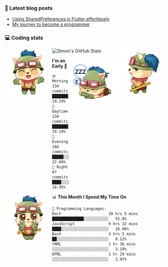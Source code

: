 ### 📘 Latest blog posts

<!-- BLOG-POST-LIST:START -->
- [Using SharedPreferences in Flutter effortlessly](http://blog.codingteemo.me/2020/07/15/Using-SharedPreferences-in-Flutter-effortlessly/)
- [My journey to become a programmer](http://blog.codingteemo.me/2018/07/14/My-journey-to-become-a-programmer/)
<!-- BLOG-POST-LIST:END -->

### 💻 Coding stats
<img align="right" src="https://raw.githubusercontent.com/simonpham/simonpham/master/assets/images/6kiur.gif" >


<img align="left" src="https://raw.githubusercontent.com/simonpham/simonpham/master/assets/images/5kiur.gif" >

![Simon's GitHub Stats](https://github-readme-stats-obu2qdcs2.vercel.app/api?username=simonpham)

<img align="right" src="https://raw.githubusercontent.com/simonpham/simonpham/master/assets/images/4kiur.gif" >

<!--START_SECTION:waka-->
**I'm an Early 🐤** 

```text
🌞 Morning    134 commits    ███████░░░░░░░░░░░░░░░░░░   29.19% 
🌆 Daytime    134 commits    ███████░░░░░░░░░░░░░░░░░░   29.19% 
🌃 Evening    104 commits    █████░░░░░░░░░░░░░░░░░░░░   22.66% 
🌙 Night      87 commits     ████░░░░░░░░░░░░░░░░░░░░░   18.95%

```


<img align="left" src="https://raw.githubusercontent.com/simonpham/simonpham/master/assets/images/19kiur.gif" >📊 **This Month I Spend My Time On** 

```text
💬 Programming Languages: 
Dart                     28 hrs 5 mins       ██████████████░░░░░░░░░░░   55.8% 
JavaScript               9 hrs 32 mins       ████░░░░░░░░░░░░░░░░░░░░░   18.96% 
Bash                     4 hrs 5 mins        ██░░░░░░░░░░░░░░░░░░░░░░░   8.12% 
YAML                     1 hr 36 mins        ░░░░░░░░░░░░░░░░░░░░░░░░░   3.19% 
HTML                     1 hr 29 mins        ░░░░░░░░░░░░░░░░░░░░░░░░░   2.97%

```


<!--END_SECTION:waka-->
